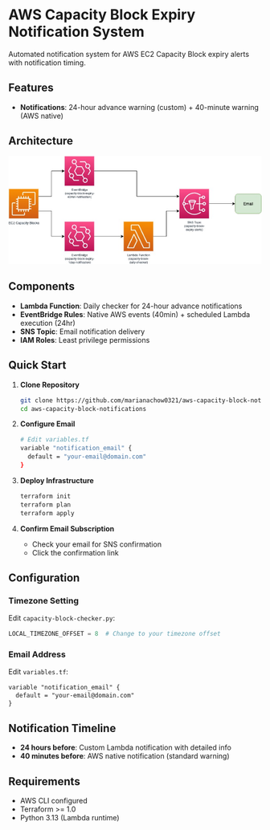 # AWS Capacity Block Expiry Notification System

Automated notification system for AWS EC2 Capacity Block expiry alerts with notification timing.

## Features

- **Notifications**: 24-hour advance warning (custom) + 40-minute warning (AWS native)

## Architecture

![AWS Capacity Block Notification Architecture](./architecture-diagram.jpg)

## Components

- **Lambda Function**: Daily checker for 24-hour advance notifications
- **EventBridge Rules**: Native AWS events (40min) + scheduled Lambda execution (24hr)
- **SNS Topic**: Email notification delivery
- **IAM Roles**: Least privilege permissions

## Quick Start

1. **Clone Repository**
   ```bash
   git clone https://github.com/marianachow0321/aws-capacity-block-notifications.git
   cd aws-capacity-block-notifications
   ```

2. **Configure Email**
   ```bash
   # Edit variables.tf
   variable "notification_email" {
     default = "your-email@domain.com"
   }
   ```

3. **Deploy Infrastructure**
   ```bash
   terraform init
   terraform plan
   terraform apply
   ```

4. **Confirm Email Subscription**
   - Check your email for SNS confirmation
   - Click the confirmation link

## Configuration

### Timezone Setting
Edit `capacity-block-checker.py`:
```python
LOCAL_TIMEZONE_OFFSET = 8  # Change to your timezone offset
```

### Email Address
Edit `variables.tf`:
```hcl
variable "notification_email" {
  default = "your-email@domain.com"
}
```

## Notification Timeline

- **24 hours before**: Custom Lambda notification with detailed info
- **40 minutes before**: AWS native notification (standard warning)

## Requirements

- AWS CLI configured
- Terraform >= 1.0
- Python 3.13 (Lambda runtime)